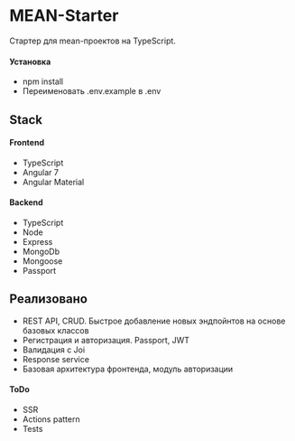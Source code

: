 # MEAN-Starter

Стартер для mean-проектов на TypeScript.

#### Установка
* npm install
* Переименовать .env.example в .env

## Stack
#### Frontend
* TypeScript
* Angular 7
* Angular Material
#### Backend
* TypeScript
* Node
* Express
* MongoDb
* Mongoose
* Passport

## Реализовано
* REST API, CRUD. Быстрое добавление новых эндпойнтов на основе базовых классов
* Регистрация и авторизация. Passport, JWT
* Валидация с Joi
* Response service
* Базовая архитектура фронтенда, модуль авторизации

#### ToDo
* SSR
* Actions pattern
* Tests
